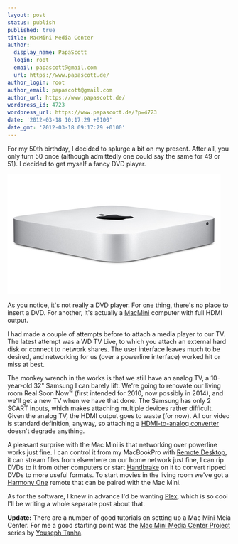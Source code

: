 ```yaml
---
layout: post
status: publish
published: true
title: MacMini Media Center
author:
  display_name: PapaScott
  login: root
  email: papascott@gmail.com
  url: https://www.papascott.de/
author_login: root
author_email: papascott@gmail.com
author_url: https://www.papascott.de/
wordpress_id: 4723
wordpress_url: https://www.papascott.de/?p=4723
date: '2012-03-18 10:17:29 +0100'
date_gmt: '2012-03-18 09:17:29 +0100'
---
```

<p>For my 50th birthday, I decided to splurge a bit on my present. After all, you only turn 50 once (although admittedly one could say the same for 49 or 51). I decided to get myself a fancy DVD player.</p>
<p><img src="/wordpress/wp-content/uploads/2012/03/macmini2011silver.jpg"  alt="Macmini2011silver"  border="0"  width="480"  height="270" /></p>
<p>As you notice, it's not really a DVD player. For one thing, there's no place to insert a DVD. For another, it's actually a <a href="http://www.apple.com/macmini/">MacMini</a> computer with full HDMI output.</p>
<p>I had made a couple of attempts before to attach a media player to our TV. The latest attempt was a WD TV Live, to which you attach an external hard disk or connect to network shares. The user interface leaves much to be desired, and networking for us (over a powerline interface) worked hit or miss at best.</p>
<p>The monkey wrench in the works is that we still have an analog TV, a 10-year-old 32" Samsung I can barely lift. We're going to renovate our living room Real Soon Now™ (first intended for 2010, now possibly in 2014), and we'll get a new TV when we have that done. The Samsung has only 2 SCART inputs, which makes attaching multiple devices rather difficult. Given the analog TV, the HDMI output goes to waste (for now). All our video is standard definition, anyway, so attaching a <a href="http://www.amazon.de/gp/product/B002CBN81S/ref=as_li_ss_tl?ie=UTF8&amp;tag=papascott-21&amp;linkCode=as2&amp;camp=1638&amp;creative=19454&amp;creativeASIN=B002CBN81S">HDMI-to-analog converter</a> doesn't degrade anything.</p>
<p>A pleasant surprise with the Mac Mini is that networking over powerline works just fine. I can control it from my MacBookPro with <a href="http://www.apple.com/remotedesktop/">Remote Desktop</a>, it can stream files from elsewhere on our home network just fine, I can rip DVDs to it from other computers or start <a href="http://handbrake.fr/">Handbrake</a> on it to convert ripped DVDs to more useful formats. To start movies in the living room we've got a <a href="http://www.logitech.com/en-roeu/remotes/universal-remotes/devices/8717">Harmony One</a> remote that can be paired with the Mac Mini.</p>
<p>As for the software, I knew in advance I'd be wanting <a href="http://www.plexapp.com/">Plex</a>, which is so cool I'll be writing a whole separate post about that.</p>
<p><strong>Update:</strong> There are a number of good tutorials on setting up a Mac Mini Meia Center. For me a good starting point was the <a href="http://www.yousephtanha.com/blog/2011/02/09/mac-mini-media-center-project-part-1/">Mac Mini Media Center Project</a> series by <a href="http://www.yousephtanha.com/blog/">Youseph Tanha</a>.</p>
